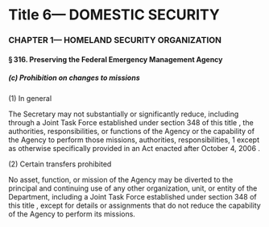 
# Title 6— DOMESTIC SECURITY
### CHAPTER 1— HOMELAND SECURITY ORGANIZATION
#### § 316. Preserving the Federal Emergency Management Agency
##### (c) Prohibition on changes to missions

(1) In general

The Secretary may not substantially or significantly reduce, including through a Joint Task Force established under section 348 of this title , the authorities, responsibilities, or functions of the Agency or the capability of the Agency to perform those missions, authorities, responsibilities, 1 except as otherwise specifically provided in an Act enacted after October 4, 2006 .

(2) Certain transfers prohibited

No asset, function, or mission of the Agency may be diverted to the principal and continuing use of any other organization, unit, or entity of the Department, including a Joint Task Force established under section 348 of this title , except for details or assignments that do not reduce the capability of the Agency to perform its missions.
